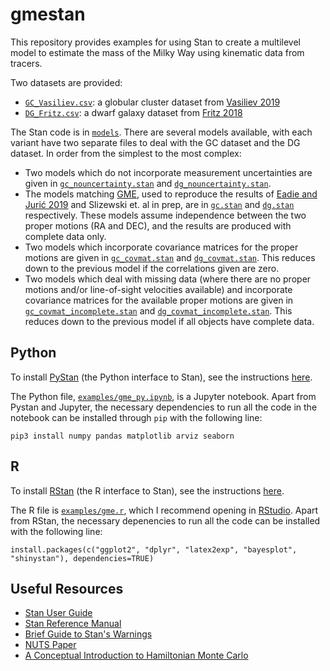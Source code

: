 # gmestan

This repository provides examples for using Stan to create a multilevel model to estimate the mass of the Milky Way using kinematic data from tracers.

Two datasets are provided:

- [`GC_Vasiliev.csv`](data/GC_Vasiliev.csv): a globular cluster dataset from [Vasiliev 2019](https://ui.adsabs.harvard.edu/abs/2019MNRAS.484.2832V/abstract)
- [`DG_Fritz.csv`](data/DG_Fritz.csv): a dwarf galaxy dataset from [Fritz 2018](https://ui.adsabs.harvard.edu/abs/2018A%26A...619A.103F/abstract)

The Stan code is in [`models`](models). There are several models available, with each variant have two separate files to deal with the GC dataset and the DG dataset. In order from the simplest to the most complex:

- Two models which do not incorporate measurement uncertainties are given in [`gc_nouncertainty.stan`](models/gc_nouncertainty.stan) and [`dg_nouncertainty.stan`](models/dg_nouncertainty.stan).
- The models matching [GME](https://github.com/gweneadie/GME), used to reproduce the results of [Eadie and Jurić 2019](https://ui.adsabs.harvard.edu/abs/2019ApJ...875..159E/abstract) and Slizewski et. al in prep, are in [`gc.stan`](models/gc.stan) and [`dg.stan`](models/dg.stan) respectively. These models assume independence between the two proper motions (RA and DEC), and the results are produced with complete data only.
- Two models which incorporate covariance matrices for the proper motions are given in [`gc_covmat.stan`](models/gc_covmat.stan) and [`dg_covmat.stan`](models/dg_covmat.stan). This reduces down to the previous model if the correlations given are zero.
- Two models which deal with missing data (where there are no proper motions and/or line-of-sight velocities available) and incorporate covariance matrices for the available proper motions are given in [`gc_covmat_incomplete.stan`](models/gc_covmat_incomplete.stan) and [`dg_covmat_incomplete.stan`](models/dg_covmat_incomplete.stan). This reduces down to the previous model if all objects have complete data.

## Python

To install [PyStan](https://github.com/stan-dev/pystan) (the Python interface to Stan), see the instructions [here](https://github.com/stan-dev/pystan/blob/develop/doc/installation_beginner.rst).

The Python file, [`examples/gme_py.ipynb`](examples/gme_py.ipynb), is a Jupyter notebook. Apart from Pystan and Jupyter, the necessary dependencies to run all the code in the notebook can be installed through `pip` with the following line:

```
pip3 install numpy pandas matplotlib arviz seaborn
```

## R

To install [RStan](https://github.com/stan-dev/rstan) (the R interface to Stan), see the instructions [here](https://github.com/stan-dev/rstan/wiki/RStan-Getting-Started).

The R file is [`examples/gme.r`](examples/gme.r), which I recommend opening in [RStudio](https://rstudio.com/products/rstudio/). Apart from RStan, the necessary depenencies to run all the code can be installed with the following line:

```
install.packages(c("ggplot2", "dplyr", "latex2exp", "bayesplot", "shinystan"), dependencies=TRUE)
```

## Useful Resources

- [Stan User Guide](https://mc-stan.org/docs/2_25/stan-users-guide/index.html)
- [Stan Reference Manual](https://mc-stan.org/docs/2_25/reference-manual/index.html)
- [Brief Guide to Stan's Warnings](https://mc-stan.org/misc/warnings.html)
- [NUTS Paper](https://arxiv.org/abs/1111.4246)
- [A Conceptual Introduction to Hamiltonian Monte Carlo](https://arxiv.org/abs/1701.02434)
